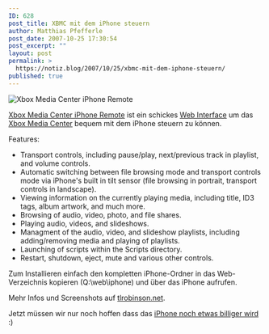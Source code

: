 ```yaml
---
ID: 628
post_title: XBMC mit dem iPhone steuern
author: Matthias Pfefferle
post_date: 2007-10-25 17:30:54
post_excerpt: ""
layout: post
permalink: >
  https://notiz.blog/2007/10/25/xbmc-mit-dem-iphone-steuern/
published: true
---
```

<img class="aligncenter" src='http://notiz.blog/wp-content/uploads/2007/10/xbmciphone-screenshot.png' alt='Xbox Media Center iPhone Remote' />

<a href="http://tlrobinson.net/projects/xbmciphone/">Xbox Media Center iPhone Remote</a> ist ein schickes <a href="http://www.xboxmediacenter.com/wiki/index.php?title=The_Web_Interface">Web Interface</a> um das <a href="http://www.xboxmediacenter.com/">Xbox Media Center</a> bequem mit dem iPhone steuern zu können.

Features:
<ul><li>Transport controls, including pause/play, next/previous track in playlist, and volume controls.</li>
<li>Automatic switching between file browsing mode and transport controls mode via iPhone's built in tilt sensor (file browsing in portrait, transport controls in landscape).</li>
<li>Viewing information on the currently playing media, including title, ID3 tags, album artwork, and much more.</li>
<li>Browsing of audio, video, photo, and file shares.</li>
<li>Playing audio, videos, and slideshows.</li>
<li>Managment of the audio, video, and slideshow playlists, including adding/removing media and playing of playlists.</li>
<li>Launching of scripts within the Scripts directory.</li>
<li>Restart, shutdown, eject, mute and various other controls.</li></ul>

Zum Installieren einfach den kompletten iPhone-Ordner in das Web-Verzeichnis kopieren (Q:\web\iphone) und über das iPhone aufrufen.

Mehr Infos und Screenshots auf <a href="http://tlrobinson.net/projects/xbmciphone/">tlrobinson.net</a>.

Jetzt müssen wir nur noch hoffen dass das <a href="http://webstandard.kulando.de/post/2007/10/24/t-mobile_tarife_fur_iphone">iPhone noch etwas billiger wird</a> :)